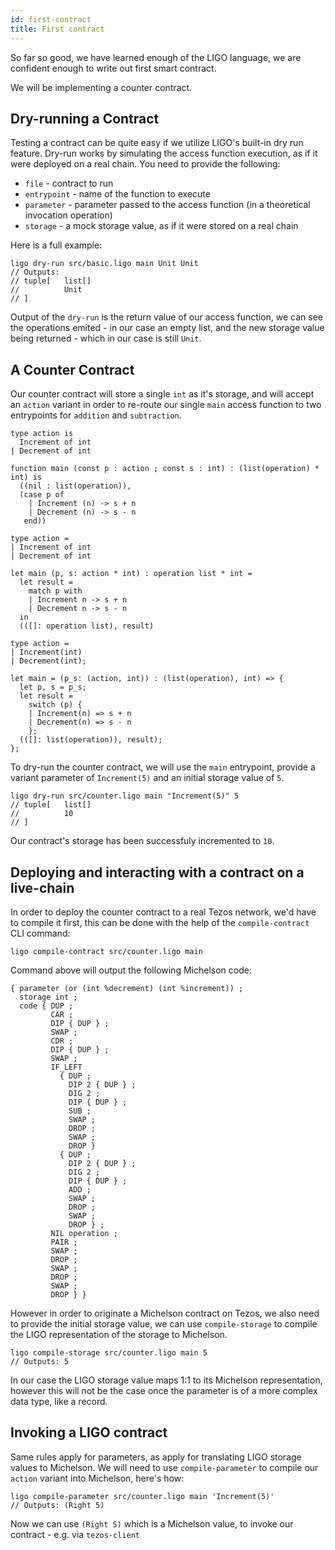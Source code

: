 ```yaml
---
id: first-contract
title: First contract
---
```


So far so good, we have learned enough of the LIGO language, we are
confident enough to write out first smart contract.

We will be implementing a counter contract.

## Dry-running a Contract

Testing a contract can be quite easy if we utilize LIGO's built-in dry
run feature. Dry-run works by simulating the access function
execution, as if it were deployed on a real chain. You need to provide
the following:

- `file` - contract to run
- `entrypoint` - name of the function to execute
- `parameter` - parameter passed to the access function (in a theoretical invocation operation)
- `storage` - a mock storage value, as if it were stored on a real chain

Here is a full example:

<!--DOCUSAURUS_CODE_TABS-->
<!--Pascaligo-->
```
ligo dry-run src/basic.ligo main Unit Unit
// Outputs:
// tuple[   list[]
//          Unit
// ]
```
<!--END_DOCUSAURUS_CODE_TABS-->

Output of the `dry-run` is the return value of our access function, we
can see the operations emited - in our case an empty list, and the new
storage value being returned - which in our case is still `Unit`.

## A Counter Contract

Our counter contract will store a single `int` as it's storage, and
will accept an `action` variant in order to re-route our single `main`
access function to two entrypoints for `addition` and `subtraction`.

<!--DOCUSAURUS_CODE_TABS-->
<!--Pascaligo-->
```
type action is
  Increment of int
| Decrement of int

function main (const p : action ; const s : int) : (list(operation) * int) is
  ((nil : list(operation)),
  (case p of
    | Increment (n) -> s + n
    | Decrement (n) -> s - n
   end))
```

<!--CameLIGO-->
```cameligo
type action =
| Increment of int
| Decrement of int

let main (p, s: action * int) : operation list * int =
  let result =
    match p with
    | Increment n -> s + n
    | Decrement n -> s - n
  in
  (([]: operation list), result)
```

<!--ReasonLIGO-->
```reasonligo
type action =
| Increment(int)
| Decrement(int);

let main = (p_s: (action, int)) : (list(operation), int) => {
  let p, s = p_s;
  let result =
    switch (p) {
    | Increment(n) => s + n
    | Decrement(n) => s - n
    };
  (([]: list(operation)), result);
};
```

<!--END_DOCUSAURUS_CODE_TABS-->

To dry-run the counter contract, we will use the `main` entrypoint, provide a variant parameter of `Increment(5)` and an initial storage value of `5`.


<!--DOCUSAURUS_CODE_TABS-->
<!--Pascaligo-->
```
ligo dry-run src/counter.ligo main "Increment(5)" 5
// tuple[   list[]
//          10
// ]
```
<!--END_DOCUSAURUS_CODE_TABS-->


Our contract's storage has been successfuly incremented to `10`.

## Deploying and interacting with a contract on a live-chain

In order to deploy the counter contract to a real Tezos network, we'd
have to compile it first, this can be done with the help of the
`compile-contract` CLI command:

<!--DOCUSAURUS_CODE_TABS-->
<!--Pascaligo-->
```
ligo compile-contract src/counter.ligo main
```
<!--END_DOCUSAURUS_CODE_TABS-->


Command above will output the following Michelson code:

<!--DOCUSAURUS_CODE_TABS-->
<!--Pascaligo-->
```
{ parameter (or (int %decrement) (int %increment)) ;
  storage int ;
  code { DUP ;
         CAR ;
         DIP { DUP } ;
         SWAP ;
         CDR ;
         DIP { DUP } ;
         SWAP ;
         IF_LEFT
           { DUP ;
             DIP 2 { DUP } ;
             DIG 2 ;
             DIP { DUP } ;
             SUB ;
             SWAP ;
             DROP ;
             SWAP ;
             DROP }
           { DUP ;
             DIP 2 { DUP } ;
             DIG 2 ;
             DIP { DUP } ;
             ADD ;
             SWAP ;
             DROP ;
             SWAP ;
             DROP } ;
         NIL operation ;
         PAIR ;
         SWAP ;
         DROP ;
         SWAP ;
         DROP ;
         SWAP ;
         DROP } }
```
<!--END_DOCUSAURUS_CODE_TABS-->

However in order to originate a Michelson contract on Tezos, we also
need to provide the initial storage value, we can use
`compile-storage` to compile the LIGO representation of the storage to
Michelson.

<!--DOCUSAURUS_CODE_TABS-->
<!--Pascaligo-->
```
ligo compile-storage src/counter.ligo main 5
// Outputs: 5
```
<!--END_DOCUSAURUS_CODE_TABS-->


In our case the LIGO storage value maps 1:1 to its Michelson representation, however this will not be the case once the parameter is of a more complex data type, like a record.

## Invoking a LIGO contract

Same rules apply for parameters, as apply for translating LIGO storage values to Michelson. We will need to use `compile-parameter` to compile our `action` variant into Michelson, here's how:

<!--DOCUSAURUS_CODE_TABS-->
<!--Pascaligo-->
```
ligo compile-parameter src/counter.ligo main 'Increment(5)'
// Outputs: (Right 5)
```
<!--END_DOCUSAURUS_CODE_TABS-->


Now we can use `(Right 5)` which is a Michelson value, to invoke our
contract - e.g. via `tezos-client`

